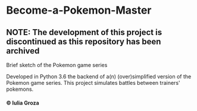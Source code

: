 # Become-a-Pokemon-Master

## NOTE: The development of this project is discontinued as this repository has been archived

Brief sketch of the Pokemon game series

Developed in Python 3.6 the backend of a(n) (over)simplified version of the Pokemon game series. This project simulates battles between trainers' pokemons.

#### © Iulia Groza
